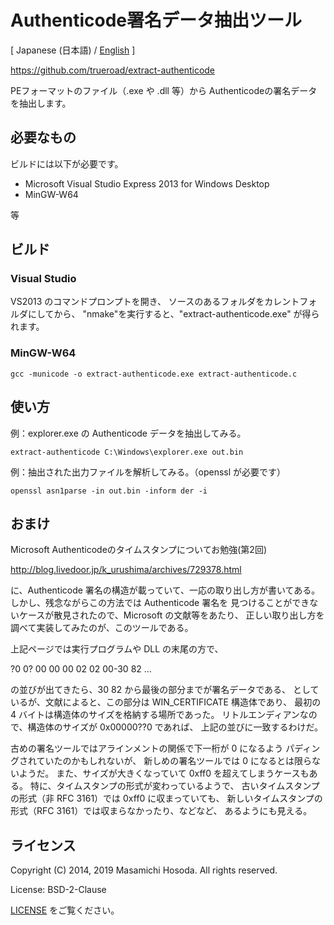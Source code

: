 <!-- -*- coding: utf-8 -*- -->
# Authenticode署名データ抽出ツール

[ Japanese (日本語) / [English](./README.md) ]

[
https://github.com/trueroad/extract-authenticode
](https://github.com/trueroad/extract-authenticode)

PEフォーマットのファイル（.exe や .dll 等）から
Authenticodeの署名データを抽出します。

## 必要なもの

ビルドには以下が必要です。

- Microsoft Visual Studio Express 2013 for Windows Desktop
- MinGW-W64

等

## ビルド

### Visual Studio

VS2013 のコマンドプロンプトを開き、
ソースのあるフォルダをカレントフォルダにしてから、
"nmake"を実行すると、"extract-authenticode.exe" が得られます。

### MinGW-W64

```
gcc -municode -o extract-authenticode.exe extract-authenticode.c
```

## 使い方

例：explorer.exe の Authenticode データを抽出してみる。

```
extract-authenticode C:\Windows\explorer.exe out.bin
```

例：抽出された出力ファイルを解析してみる。（openssl が必要です）

```
openssl asn1parse -in out.bin -inform der -i
```

## おまけ

Microsoft Authenticodeのタイムスタンプについてお勉強(第2回)

http://blog.livedoor.jp/k_urushima/archives/729378.html

に、Authenticode 署名の構造が載っていて、一応の取り出し方が書いてある。
しかし、残念ながらこの方法では Authenticode 署名を
見つけることができないケースが散見されたので、Microsoft の文献等をあたり、
正しい取り出し方を調べて実装してみたのが、このツールである。

上記ページでは実行プログラムや DLL の末尾の方で、

?0 0? 00 00 00 02 02 00-30 82 ...

の並びが出てきたら、30 82 から最後の部分までが署名データである、
としているが、文献によると、この部分は WIN_CERTIFICATE 構造体であり、
最初の 4 バイトは構造体のサイズを格納する場所であった。
リトルエンディアンなので、構造体のサイズが 0x00000??0 であれば、
上記の並びに一致するわけだ。

古めの署名ツールではアラインメントの関係で下一桁が 0 になるよう
パディングされていたのかもしれないが、
新しめの署名ツールでは 0 になるとは限らないようだ。
また、サイズが大きくなっていて 0xff0 を超えてしまうケースもある。
特に、タイムスタンプの形式が変わっているようで、
古いタイムスタンプの形式（非 RFC 3161）では 0xff0 に収まっていても、
新しいタイムスタンプの形式（RFC 3161）では収まらなかったり、などなど、
あるようにも見える。

## ライセンス

Copyright (C) 2014, 2019 Masamichi Hosoda. All rights reserved.

License: BSD-2-Clause

[LICENSE](./LICENSE) をご覧ください。
